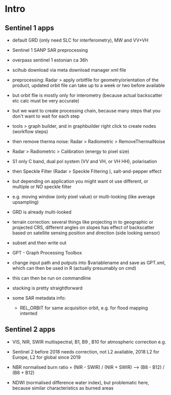# Intro

## Sentinel 1 apps

- default GRD (only need SLC for interferometry), MW and VV+VH

- Sentinel 1 SANP SAR preprocessing
- overpass sentinel 1 estonian ca 36h

- scihub download via meta download manager xml file

- preprocessing: Radar > apply orbitfile for geometry/orientation of the product, updated orbit file can take up to a week or two before available
- but orbit flie is mostly only for interometry (because actual backscatter etc calc must be very accurate)

- but we want to create processing chain, because many steps that you don't want to wait for each step
- tools > graph builder, and in graphbuilder right click to create nodes (workflow steps)

- then remove therma noise: Radar > Radiometric > RemoveThermalNoise
- Radar > Radiometric > Calibration (energy to pixel size)

- S1 only C band, dual pol system (VV and VH, or VH HH), polarisation

- then Speckle Filter (Radar > Speckle Filtering ), salt-and-pepper effect
- but depending on application you might want ot use different, or multiple or NO speckle filter
- e.g. moving window (only pixel value) or multi-looking (like average upsampling)
- GRD is already multi-looked

- terrain correction: several things like  projecting in to geographic or projected CRS, different angles on slopes has effect of backscatter based on satellite sensing position and direction (side looking sensor)

- subset and then write out

- GPT - Graph Processing Toolbox

- change input path and putputs into $variablename and save as GPT.xml, which can then be used in R (actually presumably on cmd)

- this can then be run on commandline

- stacking is pretty straightforward

- some SAR metadata info:
  - REL_ORBIT for same acquisition orbit, e.g. for flood mapping intented

## Sentinel 2 apps

- VIS, NIR, SWIR  multispectral, B1, B9 , B10 for atmospheric correction e.g.

- Sentinel 2 before 2018 needs correction, not L2 available, 2018 L2 for Europe, L2 for global since 2019

- NBR normalised burn ratio = (NIR - SWIR) / (NIR + SWIR) --> (B8 - B12) / (B8 + B12)

- NDWI (normalised difference water index), but problematic here, because similar characteristics as burned areas
